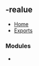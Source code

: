 ## -realue

- [Home](../wiki/Home)
- [Exports](../wiki/Exports)

### Modules

- [<internal>](../wiki/%3Cinternal%3E)
